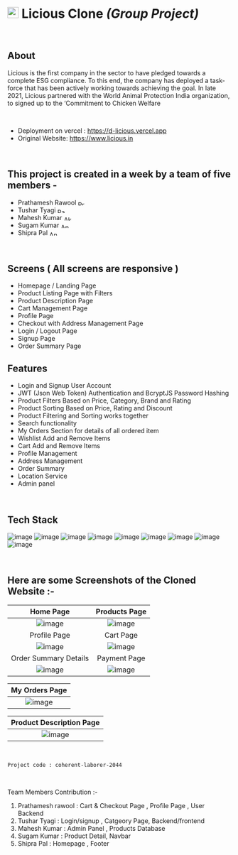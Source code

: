
# <img src="https://user-images.githubusercontent.com/50316091/229377823-a5eeb7e6-a500-4f3b-b12f-883abad3ba8a.png" width="25" height="25">   **Licious Clone** _(Group Project)_

<br/>

## About
Licious is the first company in the sector to have pledged towards a complete ESG compliance. To this end, the company has deployed a task-force that has been actively working towards achieving the goal. In late 2021, Licious partnered with the World Animal Protection India organization, to signed up to the ‘Commitment to Chicken Welfare


<br/>

- Deployment on vercel : https://d-licious.vercel.app
- Original Website: https://www.licious.in

<br/>

## This project is created in a week by a team of five members -
- Prathamesh Rawool  <a href="https://www.linkedin.com/in/prathamesh-rawool411/" target="blank"><img align="center" src="https://raw.githubusercontent.com/rahuldkjain/github-profile-readme-generator/master/src/images/icons/Social/linked-in-alt.svg" alt="Prathamesh Rawool" height="10" width="20" /></a>
- Tushar Tyagi <a href="https://www.linkedin.com/in/tushar-tyagi-5ba071222z/" target="blank"><img align="center" src="https://raw.githubusercontent.com/rahuldkjain/github-profile-readme-generator/master/src/images/icons/Social/linked-in-alt.svg" alt="Pallavi Jagtap" height="10" width="20" /></a>
- Mahesh Kumar <a href="https://www.linkedin.com/in/mahesh-kumar-golla-91a5111a4/" target="blank"><img align="center" src="https://raw.githubusercontent.com/rahuldkjain/github-profile-readme-generator/master/src/images/icons/Social/linked-in-alt.svg" alt="Akash Mondal" height="10" width="20" /></a>
- Sugam Kumar <a href="https://www.linkedin.com/in/sugam-kumar-6b07041bb/" target="blank"><img align="center" src="https://raw.githubusercontent.com/rahuldkjain/github-profile-readme-generator/master/src/images/icons/Social/linked-in-alt.svg" alt="Ankit Mishra" height="10" width="20" /></a>
- Shipra Pal <a href="https://www.linkedin.com/in/shiprasingh97/" target="blank"><img align="center" src="https://raw.githubusercontent.com/rahuldkjain/github-profile-readme-generator/master/src/images/icons/Social/linked-in-alt.svg" alt="Ankit Mishra" height="10" width="20" /></a>

<br/>

## Screens ( All screens are responsive )
- Homepage / Landing Page
- Product Listing Page with Filters
- Product Description Page
- Cart Management Page
- Profile Page
- Checkout with Address Management Page
- Login / Logout Page
- Signup Page
- Order Summary Page

## Features
- Login and Signup User Account
- JWT (Json Web Token) Authentication and BcryptJS Password Hashing
- Product Filters Based on Price, Category, Brand and Rating
- Product Sorting Based on Price, Rating and Discount
- Product Filtering and Sorting works together
- Search functionality
- My Orders Section for details of all ordered item
- Wishlist Add and Remove Items
- Cart Add and Remove Items
- Profile Management
- Address Management
- Order Summary
- Location Service
- Admin panel

<br/>

## Tech Stack

![image](https://user-images.githubusercontent.com/50316091/229378675-00da7c39-0e1c-4d94-acf6-2eb6dc72a347.png)
![image](https://user-images.githubusercontent.com/50316091/229378685-7e7ff1c7-f612-40be-bd10-71c0cdab2336.png)
![image](https://user-images.githubusercontent.com/50316091/229378707-9d7da5da-53cb-4569-8189-45fffe2c1a13.png)
![image](https://user-images.githubusercontent.com/50316091/229378737-8d562b45-6097-470a-89b9-d5b0543e6f13.png)
![image](https://user-images.githubusercontent.com/50316091/229378807-301324e4-a8c6-4376-bffc-f287e65e2ec4.png)
![image](https://user-images.githubusercontent.com/50316091/229378754-2e35386f-0634-417c-919c-580eb1ccfab3.png)
![image](https://user-images.githubusercontent.com/50316091/229378783-42fd6428-4f7c-4890-a2ad-1ed9dfd0fb43.png)
![image](https://user-images.githubusercontent.com/50316091/229378794-735b23cf-e505-41ad-bb4f-f8c55578977c.png)
![image](https://user-images.githubusercontent.com/50316091/229378855-97c70bfb-1574-4933-9d5e-8653dd8b2f47.png)

<br/>

## Here are some Screenshots of the Cloned Website :-

|Home Page|Products Page|
|:-:|:-:|
|![image](https://user-images.githubusercontent.com/50316091/229379794-61092654-70a3-4c57-8f21-4f88b333d7cd.png)|![image](https://user-images.githubusercontent.com/50316091/229380015-ea5f50b6-4f09-4bfb-b9bd-78df6b926200.png)|
|Profile Page|Cart Page|
|![image](https://user-images.githubusercontent.com/50316091/229380429-f1d136b6-65fc-421c-b109-9c11e489e0d2.png)|![image](https://user-images.githubusercontent.com/50316091/229380234-c81c69b2-5c5a-4c66-95c1-cbc395589f98.png)|
|Order Summary Details|Payment Page|
|![image](https://user-images.githubusercontent.com/50316091/229380498-5e5f7ef0-8f6f-4101-ad17-9ec07d68e1f1.png)|![image](https://user-images.githubusercontent.com/50316091/229380534-cd7a4308-bec5-4d80-a55a-995498c91930.png)|


|My Orders Page|
|:-:|
|![image](https://user-images.githubusercontent.com/50316091/229380612-0103cae9-7f7f-4743-b1c4-4068fb515944.png)|

|Product Description Page|
|:-:|
|![image](https://user-images.githubusercontent.com/50316091/229380806-c9bd8c9b-b425-4aea-b298-914960836be5.png)|


<br/>

```Project code : coherent-laborer-2044 ```

<br/>

Team Members Contribution :-
1. Prathamesh rawool : Cart & Checkout Page , Profile Page , User Backend 
2. Tushar Tyagi : Login/signup , Catgeory Page, Backend/frontend
3. Mahesh Kumar : Admin Panel , Products Database
4. Sugam Kumar : Product Detail, Navbar
5. Shipra Pal : Homepage , Footer 
